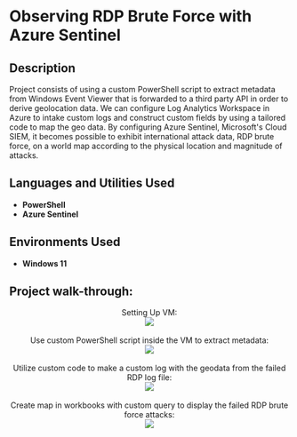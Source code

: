 <h1>Observing RDP Brute Force with Azure Sentinel</h1>

<h2>Description</h2>
Project consists of using a custom PowerShell script to extract metadata from Windows Event Viewer that is forwarded to a third party API in order to derive geolocation data. We can configure Log Analytics Workspace in Azure to intake custom logs and construct custom fields by using a tailored code to map the geo data. By configuring Azure Sentinel, Microsoft's Cloud SIEM, it becomes possible to exhibit international attack data, RDP brute force, on a world map according to the physical location and magnitude of attacks. 
<br />


<h2>Languages and Utilities Used</h2>

- <b>PowerShell</b> 
- <b>Azure Sentinel</b>

<h2>Environments Used </h2>

- <b>Windows 11</b>

<h2>Project walk-through:</h2>

<p align="center">
Setting Up VM: <br/>
<img src="https://i.imgur.com/HnCoEIR.png"/>
<br />
<br />
Use custom PowerShell script inside the VM to extract metadata:  <br/>
<img src="https://i.imgur.com/uXF2YEh.png"/>
<br />
<br />
Utilize custom code to make a custom log with the geodata from the failed RDP log file: <br/>
<img src="https://i.imgur.com/FCPcDyj.png"/>
<br />
<br />
Create map in workbooks with custom query to display the failed RDP brute force attacks:  <br/>
<img src="https://i.imgur.com/Bm383Mq.png"/>
<br />
<br />
</p>

<!--
 ```diff
- text in red
+ text in green
! text in orange
# text in gray
@@ text in purple (and bold)@@
```
--!>
